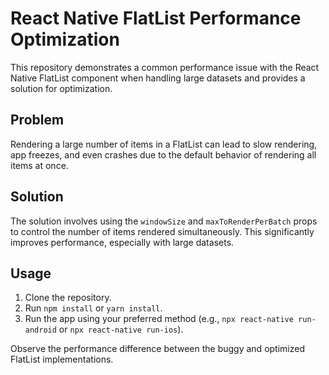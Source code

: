 # React Native FlatList Performance Optimization

This repository demonstrates a common performance issue with the React Native FlatList component when handling large datasets and provides a solution for optimization.

## Problem

Rendering a large number of items in a FlatList can lead to slow rendering, app freezes, and even crashes due to the default behavior of rendering all items at once. 

## Solution

The solution involves using the `windowSize` and `maxToRenderPerBatch` props to control the number of items rendered simultaneously.  This significantly improves performance, especially with large datasets.

## Usage

1. Clone the repository.
2. Run `npm install` or `yarn install`.
3. Run the app using your preferred method (e.g., `npx react-native run-android` or `npx react-native run-ios`).

Observe the performance difference between the buggy and optimized FlatList implementations.